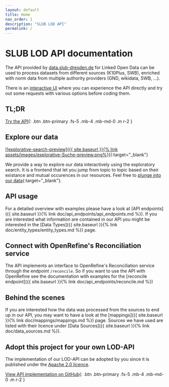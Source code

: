 ```yaml
---
layout: default
title: Home
nav_order: 1
description: "SLUB LOD API"
permalink: /
---
```


# SLUB LOD API documentation
The API provided by [data.slub-dresden.de](https://data.slub-dresden.de) for Linked Open Data can be used to process datasets from different sources (K10Plus, SWB), enriched with norm data from multiple authority providers (GND, wikidata, SWB, …).

There is an [interactive UI](https://data.slub-dresden.de/doc/api) where you can experience the API directly and try out some requests with various options before coding them.


## TL;DR
[Try the API](https://data.slub-dresden.de/doc/api){: .btn .btn-primary .fs-5 .mb-4 .mb-md-0 .m r-2 }

## Explore our data

[![explorative-search-preview]({{ site.baseurl }}{% link assets/images/explorative-Suche-preview.png%})](https://data.slub-dresden.de/explore){:target="_blank"}

We provide a way to explore our data interactively using the exploratory search. It is a frontend that let you jump from topic to topic based on their existance and mutual occurences in our resources. Feel free to [plunge into our data](https://data.slub-dresden.de/explore){:target="_blank"}.

## API usage

For a detailed overview with examples please have a look at [API endpoints]({{ site.baseurl }}{% link doc/api_endpoints/api_endpoints.md %}). If you are interested what information are contained in our API you might be interested in the [Data Types]({{ site.baseurl }}{% link doc/entity_types/entity_types.md %}) page.

## Connect with OpenRefine's Reconciliation service

The API implements an interface to OpenRefine's Reconciliation service through the endpoint `/reconcile`. So if you want to use the API with OpenRefine see the documentation with examples for the [reconcile endpoint]({{ site.baseurl }}{% link doc/api_endpoints/reconcile.md %})


## Behind the scenes

If you are interested how the data was processed from the sources to end up in our API, you may want to have a look at the [mappings]({{ site.baseurl }}{% link doc/mappings/mappings.md %}) page. Sources we have used are listed with their licence under [Data Sources]({{ site.baseurl }}{% link doc/data_sources.md %}).


## Adopt this project for your own LOD-API
The implementation of our LOD-API can be adopted by you since it is published under the [Apache 2.0 licence](https://github.com/slub/efre-lod-api/blob/master/LICENSE).

[View API implementation on GitHub](https://github.com/slub/efre-lod-api){: .btn .btn-primary .fs-5 .mb-4 .mb-md-0 .m r-2 }
